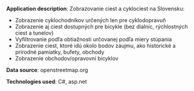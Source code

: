 **Application description**:
Zobrazovanie ciest a cyklociest na Slovensku:
  - Zobrazenie cyklochodníkov určených len pre cyklodopravuň
  - Zobrazenie aj ciest dostupných pre bicykle (bez dialníc, rýchlostných ciest a tunelov)
  - Vyfiltrovanie podľa obtiažnosti určovanej podľa miery stúpania  
  - Zobrazenie ciest, ktoré idú okolo bodov záujmu, ako historické a prírodné pamiatky, bufety, obchody
  - Zobrazenie obchodov/opravovní bicyklov

**Data source**: openstreetmap.org

**Technologies used**: C#, asp.net
